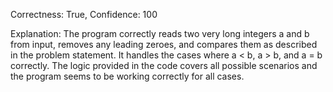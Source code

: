 Correctness: True, Confidence: 100

Explanation: The program correctly reads two very long integers a and b from input, removes any leading zeroes, and compares them as described in the problem statement. It handles the cases where a < b, a > b, and a = b correctly. The logic provided in the code covers all possible scenarios and the program seems to be working correctly for all cases.